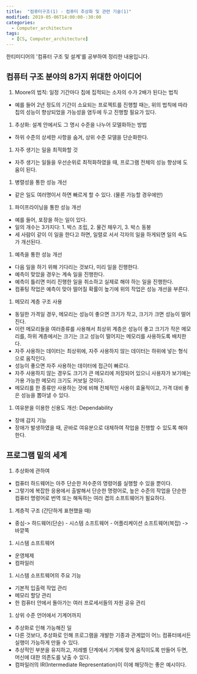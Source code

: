 ```yaml
---
title:  "컴퓨터구조(1) - 컴퓨터 추상화 및 관련 기술(1)"
modified: 2019-05-06T14:00:00-:30:00
categories:
  - Computer_architecture
tags:
  - [CS, Computer_architecture]
---
```


한티미디어의 '컴퓨터 구조 및 설계'를 공부하여 정리한 내용입니다.

## 컴퓨터 구조 분야의 8가지 위대한 아이디어
1. Moore의 법칙: 일정 기간마다 칩에 집적되는 소자의 수가 2배가 된다는 법칙
 - 예를 들어 2년 정도의 기간이 소요되는 프로젝트를 진행할 때는, 위의 법칙에 따라 칩의 성능이 향상되었을 가능성을 염두에 두고 진행할 필요가 있다.

1. 추상화: 설계 안에서도 그 명시 수준을 나누어 모델화하는 방법
 - 하위 수준의 상세한 사항을 숨겨, 상위 수준 모델을 단순화한다.

1. 자주 생기는 일을 최적화할 것
 - 자주 생기는 일들을 우선순위로 최적화하였을 때, 프로그램 전체의 성능 향상에 도움이 된다.

1. 병렬성을 통한 성능 개선
 - 같은 일도 여러명이서 하면 빠르게 할 수 있다. (물론 가능할 경우에만)

1. 파이프라이닝을 통한 성능 개선
 - 예를 들어, 포장을 하는 일이 있다.
 - 일의 개수는 3가지다: 1. 박스 조립, 2. 물건 채우기, 3. 박스 동봉
 - 세 사람이 같이 이 일을 한다고 하면, 일렬로 서서 각자의 일을 하게되면 일의 속도가 개선된다.

1. 예측을 통한 성능 개선
 - 다음 일을 하기 위해 기다리는 것보다, 미리 일을 진행한다.
 - 예측이 맞았을 경우는 계속 일을 진행한다.
 - 예측이 틀리면 미리 진행한 일을 취소하고 실제로 해야 하는 일을 진행한다.
 - 컴퓨팅 작업은 예측이 맞아 떨어질 확률이 높기에 위의 작업은 성능 개선을 부른다.

1. 메모리 계층 구조 사용
 - 동일한 가격일 경우, 메모리는 성능이 좋으면 크기가 작고, 크기가 크면 성능이 떨어진다.
 - 이런 메모리들을 여러종류를 사용해서 최상위 계층은 성능이 좋고 크기가 작은 메모리를, 하위 계층에서는 크기는 크고 성능이 떨어지는 메모리를 사용하도록 배치한다.
 - 자주 사용하는 데이터는 최상위에, 자주 사용하지 않는 데이터는 하위에 넣는 형식으로 움직인다.
 - 성능이 좋으면 자주 사용하는 데이터에 접근이 빠르다.
 - 자주 사용하지 않는 경우도 크기가 큰 메모리에 저장되어 있으니 사용자가 보기에는 가용 가능한 메모리 크기도 커보일 것이다.
 - 메모리를 한 종류만 사용하는 것에 비해 전체적인 사용이 효율적이고, 가격 대비 좋은 성능을 뽑아낼 수 있다.

1. 여유분을 이용한 신용도 개선: Dependability
 - 장애 감지 기능
 - 장애가 발생하였을 때, 곧바로 여유분으로 대체하여 작업을 진행할 수 있도록 해야 한다.


## 프로그램 밑의 세계
1. 추상화에 관하여
 - 컴퓨터 하드웨어는 아주 단순한 저수준의 명령어를 실행할 수 있을 뿐이다.
 - 그렇기에 복잡한 응용에서 출발해서 단순한 명령어로, 높은 수준의 작업을 단순한 컴퓨터 명령어로 번역 또는 해독하는 여러 겹의 소프트웨어가 필요하다.

1. 계층적 구조 (간단하게 표현했을 때)
 - 중심-> 하드웨어(단순) - 시스템 소프트웨어 - 어플리케이션 소프트웨어(복잡) ->바깥쪽

1. 시스템 소프트웨어
 - 운영체제
 - 컴파일러

1. 시스템 소프트웨어의 주요 기능
 - 기본적 입출력 작업 관리
 - 메모리 할당 관리
 - 한 컴퓨터 안에서 돌아가는 여러 프로세서들의 자원 공유 관리  

1. 상위 수준 언어에서 기계어까지
 - 추상화로 인해 가능해진 일
 - 다른 것보다, 추상화로 인해 프로그램을 개발한 기종과 관계없이 어느 컴퓨터에서든 실행이 가능하게 만들 수 있다.
 - 추상적인 부분을 유지하고, 저레벨 단계에서 기계에 맞게 움직이도록 만들어 두면, 머신에 대한 의존도를 낮출 수 있다.
 - 컴파일러의 IR(Intermediate Representation)이 이에 해당하는 좋은 예시이다.
